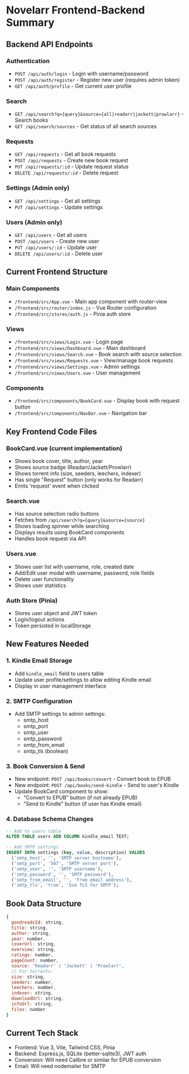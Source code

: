 # Novelarr Frontend-Backend Summary

## Backend API Endpoints

### Authentication
- `POST /api/auth/login` - Login with username/password
- `POST /api/auth/register` - Register new user (requires admin token)
- `GET /api/auth/profile` - Get current user profile

### Search
- `GET /api/search?q={query}&source={all|readarr|jackett|prowlarr}` - Search books
- `GET /api/search/sources` - Get status of all search sources

### Requests
- `GET /api/requests` - Get all book requests
- `POST /api/requests` - Create new book request
- `PUT /api/requests/:id` - Update request status
- `DELETE /api/requests/:id` - Delete request

### Settings (Admin only)
- `GET /api/settings` - Get all settings
- `PUT /api/settings` - Update settings

### Users (Admin only)
- `GET /api/users` - Get all users
- `POST /api/users` - Create new user
- `PUT /api/users/:id` - Update user
- `DELETE /api/users/:id` - Delete user

## Current Frontend Structure

### Main Components
- `/frontend/src/App.vue` - Main app component with router-view
- `/frontend/src/router/index.js` - Vue Router configuration
- `/frontend/src/stores/auth.js` - Pinia auth store

### Views
- `/frontend/src/views/Login.vue` - Login page
- `/frontend/src/views/Dashboard.vue` - Main dashboard
- `/frontend/src/views/Search.vue` - Book search with source selection
- `/frontend/src/views/Requests.vue` - View/manage book requests
- `/frontend/src/views/Settings.vue` - Admin settings
- `/frontend/src/views/Users.vue` - User management

### Components
- `/frontend/src/components/BookCard.vue` - Display book with request button
- `/frontend/src/components/NavBar.vue` - Navigation bar

## Key Frontend Code Files

### BookCard.vue (current implementation)
- Shows book cover, title, author, year
- Shows source badge (Readarr/Jackett/Prowlarr)
- Shows torrent info (size, seeders, leechers, indexer)
- Has single "Request" button (only works for Readarr)
- Emits 'request' event when clicked

### Search.vue
- Has source selection radio buttons
- Fetches from `/api/search?q={query}&source={source}`
- Shows loading spinner while searching
- Displays results using BookCard components
- Handles book request via API

### Users.vue
- Shows user list with username, role, created date
- Add/Edit user modal with username, password, role fields
- Delete user functionality
- Shows user statistics

### Auth Store (Pinia)
- Stores user object and JWT token
- Login/logout actions
- Token persisted in localStorage

## New Features Needed

### 1. Kindle Email Storage
- Add `kindle_email` field to users table
- Update user profile/settings to allow editing Kindle email
- Display in user management interface

### 2. SMTP Configuration
- Add SMTP settings to admin settings:
  - smtp_host
  - smtp_port
  - smtp_user
  - smtp_password
  - smtp_from_email
  - smtp_tls (boolean)

### 3. Book Conversion & Send
- New endpoint: `POST /api/books/convert` - Convert book to EPUB
- New endpoint: `POST /api/books/send-kindle` - Send to user's Kindle
- Update BookCard component to show:
  - "Convert to EPUB" button (if not already EPUB)
  - "Send to Kindle" button (if user has Kindle email)

### 4. Database Schema Changes
```sql
-- Add to users table
ALTER TABLE users ADD COLUMN kindle_email TEXT;

-- Add SMTP settings
INSERT INTO settings (key, value, description) VALUES
  ('smtp_host', '', 'SMTP server hostname'),
  ('smtp_port', '587', 'SMTP server port'),
  ('smtp_user', '', 'SMTP username'),
  ('smtp_password', '', 'SMTP password'),
  ('smtp_from_email', '', 'From email address'),
  ('smtp_tls', 'true', 'Use TLS for SMTP');
```

## Book Data Structure
```javascript
{
  goodreadsId: string,
  title: string,
  author: string,
  year: number,
  coverUrl: string,
  overview: string,
  ratings: number,
  pageCount: number,
  source: 'Readarr' | 'Jackett' | 'Prowlarr',
  // For torrents:
  size: string,
  seeders: number,
  leechers: number,
  indexer: string,
  downloadUrl: string,
  infoUrl: string,
  files: number
}
```

## Current Tech Stack
- Frontend: Vue 3, Vite, Tailwind CSS, Pinia
- Backend: Express.js, SQLite (better-sqlite3), JWT auth
- Conversion: Will need Calibre or similar for EPUB conversion
- Email: Will need nodemailer for SMTP